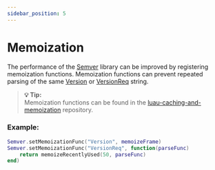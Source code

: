 ```yaml
---
sidebar_position: 5
---
```


# Memoization

The performance of the [Semver](../api/Semver) library can be improved by registering memoization functions. Memoization functions can prevent repeated parsing of the same [Version](../api/Version) or [VersionReq](../api/VersionReq) string.

> **:bulb: Tip:**  
> Memoization functions can be found in the [luau-caching-and-memoization](https://github.com/tim7775/luau-caching-and-memoization) repository.

### Example:
```lua
Semver.setMemoizationFunc("Version", memoizeFrame)
Semver.setMemoizationFunc("VersionReq", function(parseFunc)
	return memoizeRecentlyUsed(50, parseFunc)
end)
```
